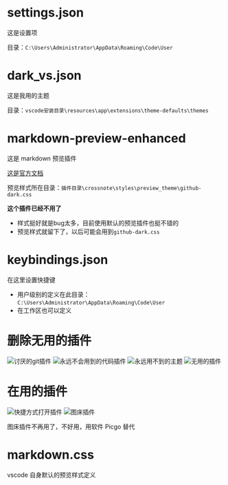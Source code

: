 # settings.json

这是设置项

目录：`C:\Users\Administrator\AppData\Roaming\Code\User`

# dark_vs.json

这是我用的主题

目录：`vscode安装目录\resources\app\extensions\theme-defaults\themes`

# markdown-preview-enhanced

这是 markdown 预览插件

[这是官方文档](https://shd101wyy.github.io/markdown-preview-enhanced/#/zh-cn/)

预览样式所在目录：`插件目录\crossnote\styles\preview_theme\github-dark.css`

**这个插件已经不用了**
- 样式挺好就是bug太多，目前使用默认的预览插件也挺不错的
- 预览样式就留下了，以后可能会用到`github-dark.css`

# keybindings.json

在这里设置快捷键
- 用户级别的定义在此目录：`C:\Users\Administrator\AppData\Roaming\Code\User`
- 在工作区也可以定义

# 删除无用的插件

![讨厌的git插件](https://cdn.jsdelivr.net/gh/PF-Felix/Pic@main/1695496394615.png#p40)
![永远不会用到的代码插件](https://cdn.jsdelivr.net/gh/PF-Felix/Pic@main/1695496413398.png#p40)
![永远用不到的主题](https://cdn.jsdelivr.net/gh/PF-Felix/Pic@main/1695496426613.png#p40)
![无用的插件](https://cdn.jsdelivr.net/gh/PF-Felix/Pic@main/1695650070698.png#p40)

# 在用的插件

![快捷方式打开插件](https://cdn.jsdelivr.net/gh/PF-Felix/Pic@main/1695566718200.png#p30)
![图床插件](https://cdn.jsdelivr.net/gh/PF-Felix/Pic@main/1695566826602.png#p30)

图床插件不再用了，不好用，用软件 Picgo 替代

# markdown.css

vscode 自身默认的预览样式定义